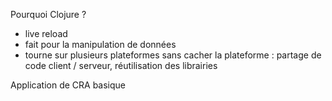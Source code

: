 Pourquoi Clojure ?

- live reload
- fait pour la manipulation de données
- tourne sur plusieurs plateformes sans cacher la plateforme : partage de code client / serveur, réutilisation des librairies


Application de CRA basique
